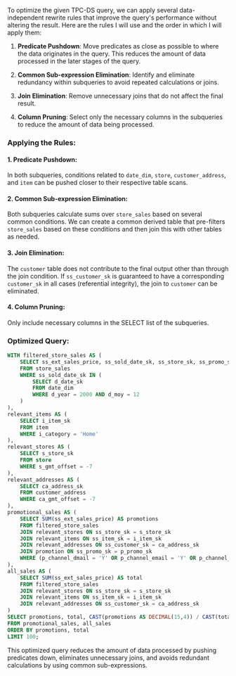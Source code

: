 To optimize the given TPC-DS query, we can apply several data-independent rewrite rules that improve the query's performance without altering the result. Here are the rules I will use and the order in which I will apply them:

1. **Predicate Pushdown**: Move predicates as close as possible to where the data originates in the query. This reduces the amount of data processed in the later stages of the query.

2. **Common Sub-expression Elimination**: Identify and eliminate redundancy within subqueries to avoid repeated calculations or joins.

3. **Join Elimination**: Remove unnecessary joins that do not affect the final result.

4. **Column Pruning**: Select only the necessary columns in the subqueries to reduce the amount of data being processed.

### Applying the Rules:

#### 1. Predicate Pushdown:
In both subqueries, conditions related to `date_dim`, `store`, `customer_address`, and `item` can be pushed closer to their respective table scans.

#### 2. Common Sub-expression Elimination:
Both subqueries calculate sums over `store_sales` based on several common conditions. We can create a common derived table that pre-filters `store_sales` based on these conditions and then join this with other tables as needed.

#### 3. Join Elimination:
The `customer` table does not contribute to the final output other than through the join condition. If `ss_customer_sk` is guaranteed to have a corresponding `customer_sk` in all cases (referential integrity), the join to `customer` can be eliminated.

#### 4. Column Pruning:
Only include necessary columns in the SELECT list of the subqueries.

### Optimized Query:
```sql
WITH filtered_store_sales AS (
    SELECT ss_ext_sales_price, ss_sold_date_sk, ss_store_sk, ss_promo_sk, ss_customer_sk, ss_item_sk
    FROM store_sales
    WHERE ss_sold_date_sk IN (
        SELECT d_date_sk
        FROM date_dim
        WHERE d_year = 2000 AND d_moy = 12
    )
),
relevant_items AS (
    SELECT i_item_sk
    FROM item
    WHERE i_category = 'Home'
),
relevant_stores AS (
    SELECT s_store_sk
    FROM store
    WHERE s_gmt_offset = -7
),
relevant_addresses AS (
    SELECT ca_address_sk
    FROM customer_address
    WHERE ca_gmt_offset = -7
),
promotional_sales AS (
    SELECT SUM(ss_ext_sales_price) AS promotions
    FROM filtered_store_sales
    JOIN relevant_stores ON ss_store_sk = s_store_sk
    JOIN relevant_items ON ss_item_sk = i_item_sk
    JOIN relevant_addresses ON ss_customer_sk = ca_address_sk
    JOIN promotion ON ss_promo_sk = p_promo_sk
    WHERE (p_channel_dmail = 'Y' OR p_channel_email = 'Y' OR p_channel_tv = 'Y')
),
all_sales AS (
    SELECT SUM(ss_ext_sales_price) AS total
    FROM filtered_store_sales
    JOIN relevant_stores ON ss_store_sk = s_store_sk
    JOIN relevant_items ON ss_item_sk = i_item_sk
    JOIN relevant_addresses ON ss_customer_sk = ca_address_sk
)
SELECT promotions, total, CAST(promotions AS DECIMAL(15,4)) / CAST(total AS DECIMAL(15,4)) * 100
FROM promotional_sales, all_sales
ORDER BY promotions, total
LIMIT 100;
```

This optimized query reduces the amount of data processed by pushing predicates down, eliminates unnecessary joins, and avoids redundant calculations by using common sub-expressions.